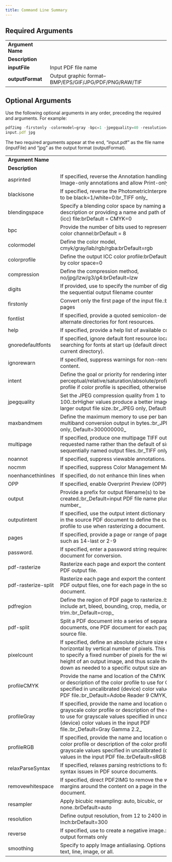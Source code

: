 ```yaml
---
title: Command Line Summary
---
```


## Required Arguments

|                   |                                                       |
| ----------------- | ----------------------------------------------------- |
| **Argument Name** |                                                       |
| **Description**   |                                                       |
| **inputFile**     | Input PDF file name                                   |
| **outputFormat**  | Output graphic format–BMP/EPS/GIF/JPG/PDF/PNG/RAW/TIF |

## Optional Arguments

Use the following optional arguments in any order, preceding the required and arguments. For example:

```js
pdf2img -firstonly -colormodel=gray -bpc=1 -jpegquality=40 -resolution=72 
input.pdf jpg
```

The two required arguments appear at the end, “input.pdf” as the file name (inputFile) and “jpg” as the output format (outputFormat).

|                     |                                                                                                                                                                                                                                                                                                 |
| ------------------- | ----------------------------------------------------------------------------------------------------------------------------------------------------------------------------------------------------------------------------------------------------------------------------------------------- |
| **Argument Name**   |                                                                                                                                                                                                                                                                                                 |
| **Description**     |                                                                                                                                                                                                                                                                                                 |
| asprinted           | If specified, reverse the Annotation handling to suppress Image-only annotations and allow Print-only annotations                                                                                                                                                                               |
| blackisone          | If specified, reverse the PhotometricInterpretation setting to be black=1/white=0:br_&#x54;IFF only_                                                                                                                                                                                            |
| blendingspace       | Specify a blending color space by naming a profile description or providing a name and path of the profile (icc) file:brDefault = CMYK=0                                                                                                                                                        |
| bpc                 | Provide the number of bits used to represent each output color channel:brDefault = 8                                                                                                                                                                                                            |
| colormodel          | Define the color model, cmyk/gray/lab/rgb/rgba:brDefault=rgb                                                                                                                                                                                                                                    |
| colorprofile        | Define the output ICC color profile:brDefault determined by color space=0                                                                                                                                                                                                                       |
| compression         | Define the compression method, no/jpg/lzw/g3/g4:brDefault=lzw                                                                                                                                                                                                                                   |
| digits              | If provided, use to specify the number of digits to use in the sequential output filename counter                                                                                                                                                                                               |
| firstonly           | Convert only the first page of the input file.:brDefault=all pages                                                                                                                                                                                                                              |
| fontlist            | If specified, provide a quoted semicolon-delimited list of alternate directories for font resources.                                                                                                                                                                                            |
| help                | If specified, provide a help list of available commands.                                                                                                                                                                                                                                        |
| gnoredefaultfonts   | If specified, ignore default font resource locations when searching for fonts at start up (default directories and current directory).                                                                                                                                                          |
| ignorewarn          | If specified, suppress warnings for non-renderable content.                                                                                                                                                                                                                                     |
| intent              | Define the goal or priority for rendering intent for colors: perceptual/relative/saturation/absolute/profile.:brDefault= profile if color profile is specified, otherwise perceptual                                                                                                            |
| jpegquality         | Set the JPEG compression quality from 1 to 100.:brHigher values produce a better image but also a larger output file size.:br_&#x4A;PEG only, Default=75_                                                                                                                                       |
| maxbandmem          | Define the maximum memory to use per band of multiband conversion output in bytes.:br_&#x4A;PEG or TIFF only, Default=300000000_                                                                                                                                                                |
| multipage           | If specified, produce one multipage TIFF output file of the requested name rather than the default of single-page sequentially named output files.:br_&#x54;IFF only_                                                                                                                           |
| noannot             | If specified, suppress viewable annotations.                                                                                                                                                                                                                                                    |
| nocmm               | If specified, suppress Color Management Module.                                                                                                                                                                                                                                                 |
| noenhancethinlines  | If specified, do not enhance thin lines when rendering.                                                                                                                                                                                                                                         |
| OPP                 | If specified, enable Overprint Preview (OPP) in output.                                                                                                                                                                                                                                         |
| output              | Provide a prefix for output filename(s) to be created.:br_&#x44;efault=input PDF file name plus sequence number_                                                                                                                                                                                |
| outputintent        | If specified, use the output intent dictionary value found in the source PDF document to define the output color profile to use when rasterizing a document.                                                                                                                                    |
| pages               | If specified, provide a page or range of pages to process, such as 14-last or 2-9                                                                                                                                                                                                               |
| password.           | If specified, enter a password string required to open the document for conversion.                                                                                                                                                                                                             |
| pdf-rasterize       | Rasterize each page and export the content to a single PDF output file.                                                                                                                                                                                                                         |
| pdf-rasterize-split | Rasterize each page and export the content to a series of PDF output files, one for each page in the source document.                                                                                                                                                                           |
| pdfregion           | Define the region of PDF page to rasterize.:brOptions include art, bleed, bounding, crop, media, or trim.:br_&#x44;efault=crop_                                                                                                                                                                 |
| pdf-split           | Split a PDF document into a series of separate PDF documents, one PDF document for each page in the source file.                                                                                                                                                                                |
| pixelcount          | If specified, define an absolute picture size expressed as horizontal by vertical number of pixels. This can be used to specify a fixed number of pixels for the width and/or height of an output image, and thus scale the image up or down as needed to a specific output size and dimension. |
| profileCMYK         | Provide the name and location of the CMYK color profile or description of the color profile to use for CMYK values specified in uncalibrated (device) color values in the input PDF file.:br_&#x44;efault=Adobe Reader 9 CMYK_                                                                  |
| profileGray         | If specified, provide the name and location of the grayscale color profile or description of the color profile to use for grayscale values specified in uncalibrated (device) color values in the input PDF file.:br_&#x44;efault=Gray Gamma 2.2_                                               |
| profileRGB          | If specified, provide the name and location of the RGB color profile or description of the color profile to use for grayscale values specified in uncalibrated (device) color values in the input PDF file.:brDefault=sRGB                                                                      |
| relaxParseSyntax    | If specified, relaxes parsing restrictions to fix minor syntax issues in PDF source documents.                                                                                                                                                                                                  |
| removewhitespace    | If specified, direct PDF2IMG to remove the white space margins around the content on a page in the PDF document.                                                                                                                                                                                |
| resampler           | Apply bicubic resampling: auto, bicubic, or none.:brDefault=auto                                                                                                                                                                                                                                |
| resolution          | Define output resolution, from 12 to 2400 in Dots per Inch:brDefault=300                                                                                                                                                                                                                        |
| reverse             | If specified, use to create a negative image.:brGrayscale output formats only                                                                                                                                                                                                                   |
| smoothing           | Specify to apply Image antialiasing. Options include none, text, line, image, or all.                                                                                                                                                                                                           |
